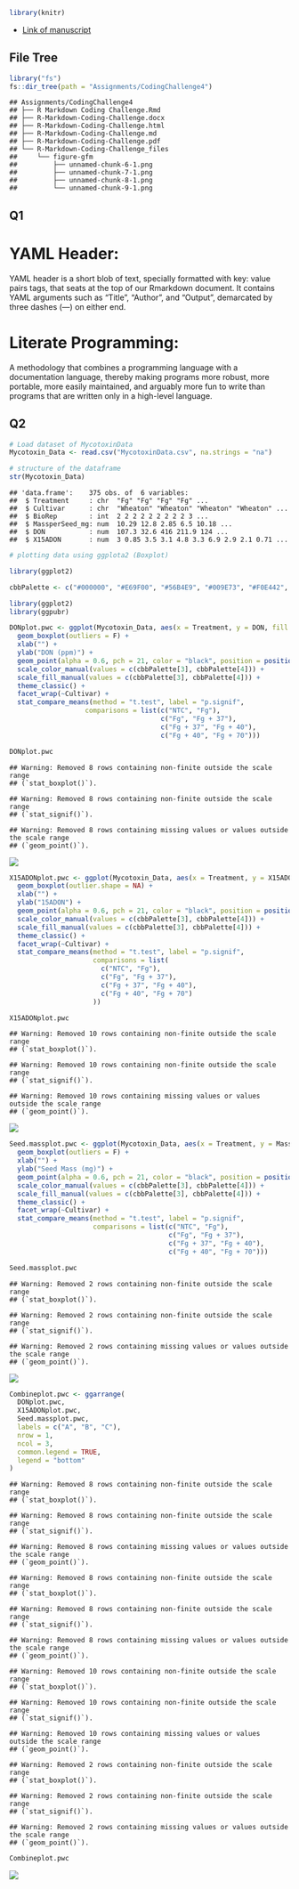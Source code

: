 ``` r
library(knitr)
```

- [Link of manuscript](https://doi.org/10.1094/PDIS-06-21-1253-RE)

## File Tree

``` r
library("fs")
fs::dir_tree(path = "Assignments/CodingChallenge4")
```

    ## Assignments/CodingChallenge4
    ## ├── R Markdown Coding Challenge.Rmd
    ## ├── R-Markdown-Coding-Challenge.docx
    ## ├── R-Markdown-Coding-Challenge.html
    ## ├── R-Markdown-Coding-Challenge.md
    ## ├── R-Markdown-Coding-Challenge.pdf
    ## └── R-Markdown-Coding-Challenge_files
    ##     └── figure-gfm
    ##         ├── unnamed-chunk-6-1.png
    ##         ├── unnamed-chunk-7-1.png
    ##         ├── unnamed-chunk-8-1.png
    ##         └── unnamed-chunk-9-1.png

## Q1

# YAML Header:

YAML header is a short blob of text, specially formatted with key: value
pairs tags, that seats at the top of our Rmarkdown document. It contains
YAML arguments such as “Title”, “Author”, and “Output”, demarcated by
three dashes (—) on either end.

# Literate Programming:

A methodology that combines a programming language with a documentation
language, thereby making programs more robust, more portable, more
easily maintained, and arguably more fun to write than programs that are
written only in a high-level language.

## Q2

``` r
# Load dataset of MycotoxinData
Mycotoxin_Data <- read.csv("MycotoxinData.csv", na.strings = "na")
```

``` r
# structure of the dataframe
str(Mycotoxin_Data)
```

    ## 'data.frame':    375 obs. of  6 variables:
    ##  $ Treatment     : chr  "Fg" "Fg" "Fg" "Fg" ...
    ##  $ Cultivar      : chr  "Wheaton" "Wheaton" "Wheaton" "Wheaton" ...
    ##  $ BioRep        : int  2 2 2 2 2 2 2 2 2 3 ...
    ##  $ MassperSeed_mg: num  10.29 12.8 2.85 6.5 10.18 ...
    ##  $ DON           : num  107.3 32.6 416 211.9 124 ...
    ##  $ X15ADON       : num  3 0.85 3.5 3.1 4.8 3.3 6.9 2.9 2.1 0.71 ...

``` r
# plotting data using ggplota2 (Boxplot)

library(ggplot2)

cbbPalette <- c("#000000", "#E69F00", "#56B4E9", "#009E73", "#F0E442", "#0072B2", "#D55E00", "#CC79A7")
```

``` r
library(ggplot2)
library(ggpubr)
```

``` r
DONplot.pwc <- ggplot(Mycotoxin_Data, aes(x = Treatment, y = DON, fill = Cultivar)) +
  geom_boxplot(outliers = F) + 
  xlab("") + 
  ylab("DON (ppm)") + 
  geom_point(alpha = 0.6, pch = 21, color = "black", position = position_jitterdodge()) +
  scale_color_manual(values = c(cbbPalette[3], cbbPalette[4])) +
  scale_fill_manual(values = c(cbbPalette[3], cbbPalette[4])) +
  theme_classic() +
  facet_wrap(~Cultivar) +
  stat_compare_means(method = "t.test", label = "p.signif", 
                   comparisons = list(c("NTC", "Fg"), 
                                      c("Fg", "Fg + 37"), 
                                      c("Fg + 37", "Fg + 40"), 
                                      c("Fg + 40", "Fg + 70")))

DONplot.pwc
```

    ## Warning: Removed 8 rows containing non-finite outside the scale range
    ## (`stat_boxplot()`).

    ## Warning: Removed 8 rows containing non-finite outside the scale range
    ## (`stat_signif()`).

    ## Warning: Removed 8 rows containing missing values or values outside the scale range
    ## (`geom_point()`).

![](R-Markdown-Coding-Challenge_files/figure-gfm/unnamed-chunk-7-1.png)<!-- -->

``` r
X15ADONplot.pwc <- ggplot(Mycotoxin_Data, aes(x = Treatment, y = X15ADON, fill = Cultivar)) +
  geom_boxplot(outlier.shape = NA) + 
  xlab("") + 
  ylab("15ADON") + 
  geom_point(alpha = 0.6, pch = 21, color = "black", position = position_jitterdodge()) +
  scale_color_manual(values = c(cbbPalette[3], cbbPalette[4])) +
  scale_fill_manual(values = c(cbbPalette[3], cbbPalette[4])) +
  theme_classic() +
  facet_wrap(~Cultivar) +
  stat_compare_means(method = "t.test", label = "p.signif", 
                     comparisons = list(
                       c("NTC", "Fg"), 
                       c("Fg", "Fg + 37"), 
                       c("Fg + 37", "Fg + 40"), 
                       c("Fg + 40", "Fg + 70")
                     ))  

X15ADONplot.pwc
```

    ## Warning: Removed 10 rows containing non-finite outside the scale range
    ## (`stat_boxplot()`).

    ## Warning: Removed 10 rows containing non-finite outside the scale range
    ## (`stat_signif()`).

    ## Warning: Removed 10 rows containing missing values or values outside the scale range
    ## (`geom_point()`).

![](R-Markdown-Coding-Challenge_files/figure-gfm/unnamed-chunk-8-1.png)<!-- -->

``` r
Seed.massplot.pwc <- ggplot(Mycotoxin_Data, aes(x = Treatment, y = MassperSeed_mg, fill = Cultivar)) +
  geom_boxplot(outliers = F) + 
  xlab("") + 
  ylab("Seed Mass (mg)") + 
  geom_point(alpha = 0.6, pch = 21, color = "black", position = position_jitterdodge()) +
  scale_color_manual(values = c(cbbPalette[3], cbbPalette[4])) +
  scale_fill_manual(values = c(cbbPalette[3], cbbPalette[4])) +
  theme_classic() +
  facet_wrap(~Cultivar) +
  stat_compare_means(method = "t.test", label = "p.signif", 
                     comparisons = list(c("NTC", "Fg"), 
                                        c("Fg", "Fg + 37"), 
                                        c("Fg + 37", "Fg + 40"), 
                                        c("Fg + 40", "Fg + 70")))

Seed.massplot.pwc
```

    ## Warning: Removed 2 rows containing non-finite outside the scale range
    ## (`stat_boxplot()`).

    ## Warning: Removed 2 rows containing non-finite outside the scale range
    ## (`stat_signif()`).

    ## Warning: Removed 2 rows containing missing values or values outside the scale range
    ## (`geom_point()`).

![](R-Markdown-Coding-Challenge_files/figure-gfm/unnamed-chunk-9-1.png)<!-- -->

``` r
Combineplot.pwc <- ggarrange(
  DONplot.pwc,
  X15ADONplot.pwc, 
  Seed.massplot.pwc, 
  labels = c("A", "B", "C"),
  nrow = 1,
  ncol = 3,
  common.legend = TRUE,
  legend = "bottom"
)
```

    ## Warning: Removed 8 rows containing non-finite outside the scale range
    ## (`stat_boxplot()`).

    ## Warning: Removed 8 rows containing non-finite outside the scale range
    ## (`stat_signif()`).

    ## Warning: Removed 8 rows containing missing values or values outside the scale range
    ## (`geom_point()`).

    ## Warning: Removed 8 rows containing non-finite outside the scale range
    ## (`stat_boxplot()`).

    ## Warning: Removed 8 rows containing non-finite outside the scale range
    ## (`stat_signif()`).

    ## Warning: Removed 8 rows containing missing values or values outside the scale range
    ## (`geom_point()`).

    ## Warning: Removed 10 rows containing non-finite outside the scale range
    ## (`stat_boxplot()`).

    ## Warning: Removed 10 rows containing non-finite outside the scale range
    ## (`stat_signif()`).

    ## Warning: Removed 10 rows containing missing values or values outside the scale range
    ## (`geom_point()`).

    ## Warning: Removed 2 rows containing non-finite outside the scale range
    ## (`stat_boxplot()`).

    ## Warning: Removed 2 rows containing non-finite outside the scale range
    ## (`stat_signif()`).

    ## Warning: Removed 2 rows containing missing values or values outside the scale range
    ## (`geom_point()`).

``` r
Combineplot.pwc
```

![](R-Markdown-Coding-Challenge_files/figure-gfm/unnamed-chunk-10-1.png)<!-- -->
